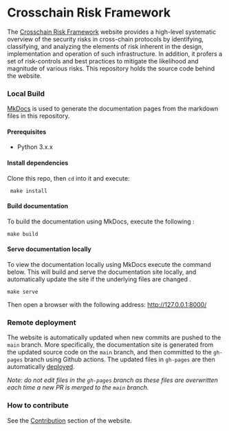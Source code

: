 # Crosschain Risk Framework

The [Crosschain Risk Framework](https://crosschainriskframework.github.io/) website provides a high-level systematic
overview of the security risks in cross-chain protocols by identifying,
classifying, and analyzing the elements of risk inherent in the design,
implementation and operation of such infrastructure. In addition, it
profers a set of risk-controls and best practices to mitigate the
likelihood and magnitude of various risks. This repository holds the source code behind the website.

### Local Build
[MkDocs](https://www.mkdocs.org/) is used to generate the documentation pages from the markdown files in this repository.

#### Prerequisites
- Python 3.x.x

#### Install dependencies
Clone this repo, then `cd` into it and execute:
```
 make install
```

#### Build documentation
To build the documentation using MkDocs, execute the following :
```
make build
```

#### Serve documentation locally
To view the documentation locally using MkDocs execute the command below. This will build and serve the documentation site locally, and automatically update the site if the underlying files are changed .
```
make serve
```
Then open a browser with the following address: http://127.0.0.1:8000/

### Remote deployment
The website is automatically updated when new commits are pushed to the `main` branch. More specifically, the documentation site is generated from the updated source code on the `main` branch, and then committed to the `gh-pages` branch using Github actions. The updated files in `gh-pages` are then automatically [deployed](https://crosschainriskframework.github.io/).

*Note: do not edit files in the `gh-pages` branch as these files are overwritten each time a new PR is merged to the `main` branch.*


### How to contribute
See the [Contribution](https://crosschainriskframework.github.io/authors/contributions/)
section of the website.
